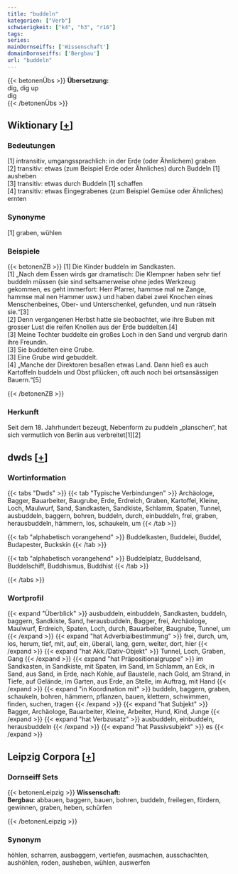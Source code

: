```yaml
---
title: "buddeln"
kategorien: ["Verb"]
schwierigkeit: ["k4", "h3", "r16"]
tags:
series:
mainDornseiffs: ['Wissenschaft']
domainDornseiffs: ['Bergbau']
url: "buddeln"
---
```


{{< betonenÜbs >}}
**Übersetzung:**  
dig, dig up  
dig  
{{< /betonenÜbs >}}

## Wiktionary [[+](https://de.wiktionary.org/wiki/buddeln)]

### Bedeutungen
[1] intransitiv, umgangssprachlich: in der Erde (oder Ähnlichem) graben  
[2] transitiv: etwas (zum Beispiel Erde oder Ähnliches) durch Buddeln [1] ausheben  
[3] transitiv: etwas durch Buddeln [1] schaffen  
[4] transitiv: etwas Eingegrabenes (zum Beispiel Gemüse oder Ähnliches) ernten  

### Synonyme
[1] graben, wühlen  

### Beispiele
{{< betonenZB >}}
[1] Die Kinder buddeln im Sandkasten.  
[1] „Nach dem Essen wirds gar dramatisch: Die Klempner haben sehr tief buddeln müssen (sie sind seltsamerweise ohne jedes Werkzeug gekommen, es geht immerfort: Herr Pfarrer, hammse mal ne Zange, hammse mal nen Hammer usw.) und haben dabei zwei Knochen eines Menschenbeines, Ober- und Unterschenkel, gefunden, und nun rätseln sie.“[3]  
[2] Denn vergangenen Herbst hatte sie beobachtet, wie ihre Buben mit grosser Lust die reifen Knollen aus der Erde buddelten.[4]  
[3] Meine Tochter buddelte ein großes Loch in den Sand und vergrub darin ihre Freundin.  
[3] Sie buddelten eine Grube.  
[3] Eine Grube wird gebuddelt.  
[4] „Manche der Direktoren besaßen etwas Land. Dann hieß es auch Kartoffeln buddeln und Obst pflücken, oft auch noch bei ortsansässigen Bauern.“[5]  

{{< /betonenZB >}}
### Herkunft
Seit dem 18. Jahrhundert bezeugt, Nebenform zu puddeln „planschen“, hat sich vermutlich von Berlin aus verbreitet[1][2]  



## dwds [[+](https://www.dwds.de/wb/buddeln)]

### Wortinformation
{{< tabs "Dwds" >}}
{{< tab "Typische Verbindungen" >}}
Archäologe, Bagger, Bauarbeiter, Baugrube, Erde, Erdreich, Graben, Kartoffel, Kleine, Loch, Maulwurf, Sand, Sandkasten, Sandkiste, Schlamm, Spaten, Tunnel, ausbuddeln, baggern, bohren, buddeln, durch, einbuddeln, frei, graben, herausbuddeln, hämmern, los, schaukeln, um
{{< /tab >}}

{{< tab "alphabetisch vorangehend" >}}
Buddelkasten, Buddelei, Buddel, Budapester, Buckskin
{{< /tab >}}

{{< tab "alphabetisch vorangehend" >}}
Buddelplatz, Buddelsand, Buddelschiff, Buddhismus, Buddhist
{{< /tab >}}

{{< /tabs >}}

### Wortprofil
{{< expand "Überblick" >}} ausbuddeln, einbuddeln, Sandkasten, buddeln, baggern, Sandkiste, Sand, herausbuddeln, Bagger, frei, Archäologe, Maulwurf, Erdreich, Spaten, Loch, durch, Bauarbeiter, Baugrube, Tunnel, um {{< /expand >}}
{{< expand "hat Adverbialbestimmung" >}} frei, durch, um, los, herum, tief, mit, auf, ein, überall, lang, gern, weiter, dort, hier {{< /expand >}}
{{< expand "hat Akk./Dativ-Objekt" >}} Tunnel, Loch, Graben, Gang {{< /expand >}}
{{< expand "hat Präpositionalgruppe" >}} im Sandkasten, in Sandkiste, mit Spaten, im Sand, im Schlamm, an Eck, in Sand, aus Sand, in Erde, nach Kohle, auf Baustelle, nach Gold, am Strand, in Tiefe, auf Gelände, im Garten, aus Erde, an Stelle, im Auftrag, mit Hand {{< /expand >}}
{{< expand "in Koordination mit" >}} buddeln, baggern, graben, schaukeln, bohren, hämmern, pflanzen, bauen, klettern, schwimmen, finden, suchen, tragen {{< /expand >}}
{{< expand "hat Subjekt" >}} Bagger, Archäologe, Bauarbeiter, Kleine, Arbeiter, Hund, Kind, Junge {{< /expand >}}
{{< expand "hat Verbzusatz" >}} ausbuddeln, einbuddeln, herausbuddeln {{< /expand >}}
{{< expand "hat Passivsubjekt" >}} es {{< /expand >}}

## Leipzig Corpora [[+](https://corpora.uni-leipzig.de/en/res?word=buddeln&corpusId=deu_newscrawl-public_2018)]

### Dornseiff Sets
{{< betonenLeipzig >}}
**Wissenschaft:**  
**Bergbau:** abbauen, baggern, bauen, bohren, buddeln, freilegen, fördern, gewinnen, graben, heben, schürfen  

{{< /betonenLeipzig >}}

### Synonym
höhlen, scharren, ausbaggern, vertiefen, ausmachen, ausschachten, aushöhlen, roden, ausheben, wühlen, auswerfen

